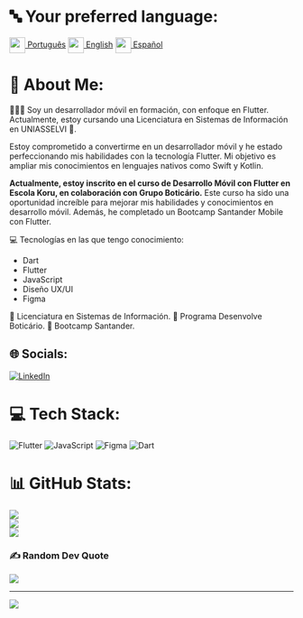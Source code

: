 # 🔤 Your preferred language:
<tr><td><a href="ReadMe.md"><img src="https://i.imgur.com/0AUV6Hy.png" height="28" align="center">  Português</a></td></tr>  <tr><td><a href="ReadMe_us.md"><img src="https://i.imgur.com/Ja6zOUB.png" height="28" align="center"> English</a></td></tr>  <tr><td><a href="ReadMe_es.md"><img src="https://i.imgur.com/aTLvLiO.png" height="28" align="center"> Español</a></td></tr>


# 💫 About Me:
🧑🏾‍💻 Soy un desarrollador móvil en formación, con enfoque en Flutter. Actualmente, estoy cursando una Licenciatura en Sistemas de Información en UNIASSELVI 🏫.

Estoy comprometido a convertirme en un desarrollador móvil y he estado perfeccionando mis habilidades con la tecnología Flutter. Mi objetivo es ampliar mis conocimientos en lenguajes nativos como Swift y Kotlin.

**Actualmente, estoy inscrito en el curso de Desarrollo Móvil con Flutter en Escola Koru, en colaboración con Grupo Boticário.** Este curso ha sido una oportunidad increíble para mejorar mis habilidades y conocimientos en desarrollo móvil. Además, he completado un Bootcamp Santander Mobile con Flutter.

💻 Tecnologías en las que tengo conocimiento:

- Dart
- Flutter
- JavaScript
- Diseño UX/UI
- Figma

🏫 Licenciatura en Sistemas de Información.
📗 Programa Desenvolve Boticário.
📕 Bootcamp Santander.



## 🌐 Socials:
[![LinkedIn](https://img.shields.io/badge/LinkedIn-%230077B5.svg?logo=linkedin&logoColor=white)](https://www.linkedin.com/in/wellington-andrade-64b44b275/) 

# 💻 Tech Stack:
![Flutter](https://img.shields.io/badge/Flutter-%2302569B.svg?style=for-the-badge&logo=Flutter&logoColor=white) ![JavaScript](https://img.shields.io/badge/javascript-%23323330.svg?style=for-the-badge&logo=javascript&logoColor=%23F7DF1E) 	![Figma](https://img.shields.io/badge/figma-%23F24E1E.svg?style=for-the-badge&logo=figma&logoColor=white) ![Dart](https://img.shields.io/badge/dart-%230175C2.svg?style=for-the-badge&logo=dart&logoColor=white)
# 📊 GitHub Stats:
![](https://github-readme-stats.vercel.app/api?username=wellingtonzero21&theme=highcontrast&hide_border=true&include_all_commits=true&count_private=false)<br/>
![](https://github-readme-streak-stats.herokuapp.com/?user=wellingtonzero21&theme=highcontrast&hide_border=true)<br/>
![](https://github-readme-stats.vercel.app/api/top-langs/?username=wellingtonzero21&theme=highcontrast&hide_border=true&include_all_commits=true&count_private=false&layout=compact)

### ✍️ Random Dev Quote
![](https://quotes-github-readme.vercel.app/api?type=horizontal&theme=dark)

---
[![](https://visitcount.itsvg.in/api?id=wellingtonzero21&icon=0&color=0)](https://visitcount.itsvg.in)

<!-- Proudly created with GPRM ( https://gprm.itsvg.in ) -->
